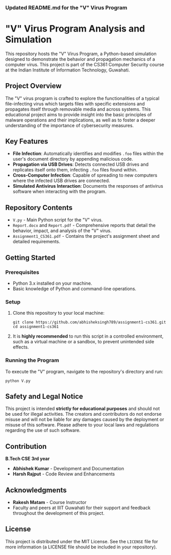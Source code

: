 ### Updated README.md for the "V" Virus Program


# "V" Virus Program Analysis and Simulation

This repository hosts the "V" Virus Program, a Python-based simulation designed to demonstrate the behavior and propagation mechanics of a computer virus. This project is part of the CS361 Computer Security course at the Indian Institute of Information Technology, Guwahati.

## Project Overview

The "V" virus program is crafted to explore the functionalities of a typical file-infecting virus which targets files with specific extensions and propagates itself through removable media and across systems. This educational project aims to provide insight into the basic principles of malware operations and their implications, as well as to foster a deeper understanding of the importance of cybersecurity measures.

## Key Features

- **File Infection**: Automatically identifies and modifies `.foo` files within the user's document directory by appending malicious code.
- **Propagation via USB Drives**: Detects connected USB drives and replicates itself onto them, infecting `.foo` files found within.
- **Cross-Computer Infection**: Capable of spreading to new computers where the infected USB drives are connected.
- **Simulated Antivirus Interaction**: Documents the responses of antivirus software when interacting with the program.

## Repository Contents

- `V.py` - Main Python script for the "V" virus.
- `Report.docx` and `Report.pdf` - Comprehensive reports that detail the behavior, impact, and analysis of the "V" virus.
- `Assignment1_CS361.pdf` - Contains the project's assignment sheet and detailed requirements.

## Getting Started

### Prerequisites

- Python 3.x installed on your machine.
- Basic knowledge of Python and command-line operations.

### Setup

1. Clone this repository to your local machine:
   ```
   git clone https://github.com/abhisheksingh789/assignment1-cs361.git
   cd assignment1-cs361
   ```

2. It is **highly recommended** to run this script in a controlled environment, such as a virtual machine or a sandbox, to prevent unintended side effects.

### Running the Program

To execute the "V" program, navigate to the repository's directory and run:
```
python V.py
```

## Safety and Legal Notice

This project is intended **strictly for educational purposes** and should not be used for illegal activities. The creators and contributors do not endorse misuse and will not be liable for any damages caused by the deployment or misuse of this software. Please adhere to your local laws and regulations regarding the use of such software.

## Contribution

**B.Tech CSE 3rd year**

- **Abhishek Kumar** - Development and Documentation
- **Harsh Rajput** - Code Review and Enhancements

## Acknowledgments

- **Rakesh Matam** - Course Instructor
- Faculty and peers at IIIT Guwahati for their support and feedback throughout the development of this project.

## License

This project is distributed under the MIT License. See the `LICENSE` file for more information (a LICENSE file should be included in your repository).
